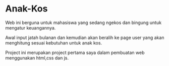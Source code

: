 # Anak-Kos
Web ini berguna untuk mahasiswa yang sedang ngekos dan bingung untuk mengatur keuangannya.

Awal input jatah bulanan dan kemudian akan beralih ke page user yang akan menghitung sesuai kebutuhan untuk anak kos.

Project ini merupakan project pertama saya dalam pembuatan web menggunakan html,css dan js.
